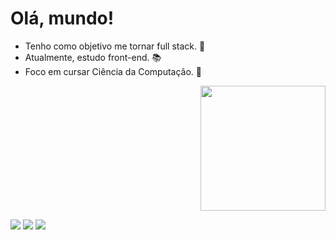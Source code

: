 <h1> Olá, mundo! </h1>

 - Tenho como objetivo me tornar full stack. 🤖
 - Atualmente, estudo front-end. 📚
 - Foco em cursar Ciência da Computação. 🎈

<p align="right">
 <img width="200" src="https://im4.ezgif.com/tmp/ezgif-4-7afc28faa3.gif">
 </p>
 
 <div> 
  <a href="https://instagram.com/marsbzrb" target="_blank"><img src="https://img.shields.io/badge/-Instagram-%23E4405F?style=for-the-badge&logo=instagram&logoColor=white" target="_blank"></a>
  <a href = "mailto:marciabarbosaads@gmail.com"><img src="https://img.shields.io/badge/-Gmail-%23333?style=for-the-badge&logo=gmail&logoColor=white" target="_blank"></a>
  <a href="https://www.linkedin.com/in/marcia-barbosa-868b25272/" target="_blank"><img src="https://img.shields.io/badge/-LinkedIn-%230077B5?style=for-the-badge&logo=linkedin&logoColor=white" target="_blank"></a> 

</div>

